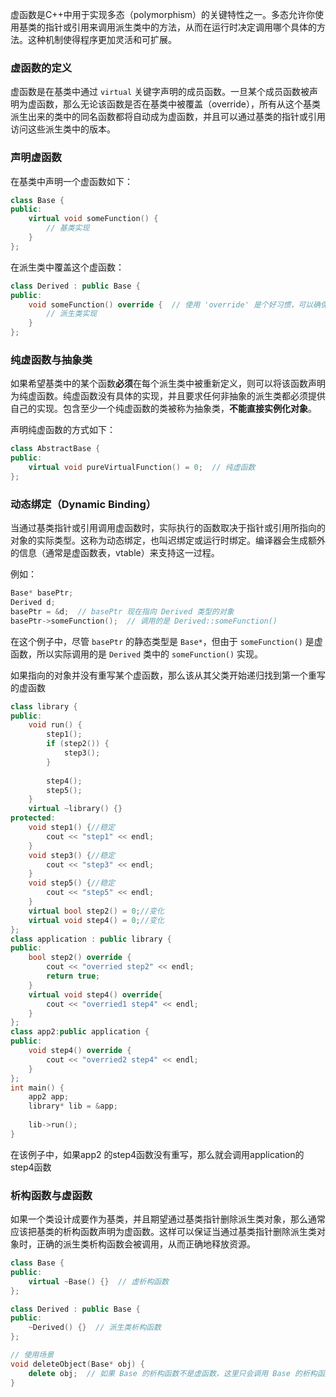 虚函数是C++中用于实现多态（polymorphism）的关键特性之一。多态允许你使用基类的指针或引用来调用派生类中的方法，从而在运行时决定调用哪个具体的方法。这种机制使得程序更加灵活和可扩展。

### 虚函数的定义

虚函数是在基类中通过 `virtual` 关键字声明的成员函数。一旦某个成员函数被声明为虚函数，那么无论该函数是否在基类中被覆盖（override），所有从这个基类派生出来的类中的同名函数都将自动成为虚函数，并且可以通过基类的指针或引用访问这些派生类中的版本。

### 声明虚函数

在基类中声明一个虚函数如下：

```c++
class Base {
public:
    virtual void someFunction() {
        // 基类实现
    }
};
```

在派生类中覆盖这个虚函数：


```c++
class Derived : public Base {
public:
    void someFunction() override {  // 使用 'override' 是个好习惯，可以确保这里确实重写了基类中的虚函数
        // 派生类实现
    }
};
```

### 纯虚函数与抽象类

如果希望基类中的某个函数**必须**在每个派生类中被重新定义，则可以将该函数声明为纯虚函数。纯虚函数没有具体的实现，并且要求任何非抽象的派生类都必须提供自己的实现。包含至少一个纯虚函数的类被称为抽象类，**不能直接实例化对象**。

声明纯虚函数的方式如下：



```c++
class AbstractBase {
public:
    virtual void pureVirtualFunction() = 0;  // 纯虚函数
};
```

### 动态绑定（Dynamic Binding）

当通过基类指针或引用调用虚函数时，实际执行的函数取决于指针或引用所指向的对象的实际类型。这称为动态绑定，也叫迟绑定或运行时绑定。编译器会生成额外的信息（通常是虚函数表，vtable）来支持这一过程。

例如：



```c++
Base* basePtr;
Derived d;
basePtr = &d;  // basePtr 现在指向 Derived 类型的对象
basePtr->someFunction();  // 调用的是 Derived::someFunction()
```

在这个例子中，尽管 `basePtr` 的静态类型是 `Base*`，但由于 `someFunction()` 是虚函数，所以实际调用的是 `Derived` 类中的 `someFunction()` 实现。

如果指向的对象并没有重写某个虚函数，那么该从其父类开始递归找到第一个重写的虚函数
```c++
class library {
public:
	void run() {
		step1();
		if (step2()) {
			step3();
		}
		
		step4();
		step5();
	}
	virtual ~library() {}
protected:
	void step1() {//稳定
		cout << "step1" << endl;
	}
	void step3() {//稳定
		cout << "step3" << endl;
	}
	void step5() {//稳定
		cout << "step5" << endl;
	}
	virtual bool step2() = 0;//变化
	virtual void step4() = 0;//变化
};
class application : public library {
public:
	bool step2() override {
		cout << "overried step2" << endl;
		return true;
	}
	virtual void step4() override{
		cout << "overried1 step4" << endl;
	}
};
class app2:public application {
public:
	void step4() override {
		cout << "overried2 step4" << endl;
	}
};
int main() {
	app2 app;
	library* lib = &app;
	
	lib->run();
}
```


在该例子中，如果app2 的step4函数没有重写，那么就会调用application的step4函数

### 析构函数与虚函数

如果一个类设计成要作为基类，并且期望通过基类指针删除派生类对象，那么通常应该把基类的析构函数声明为虚函数。这样可以保证当通过基类指针删除派生类对象时，正确的派生类析构函数会被调用，从而正确地释放资源。


```c++
class Base {
public:
    virtual ~Base() {}  // 虚析构函数
};

class Derived : public Base {
public:
    ~Derived() {}  // 派生类析构函数
};

// 使用场景
void deleteObject(Base* obj) {
    delete obj;  // 如果 Base 的析构函数不是虚函数，这里只会调用 Base 的析构函数
}
```